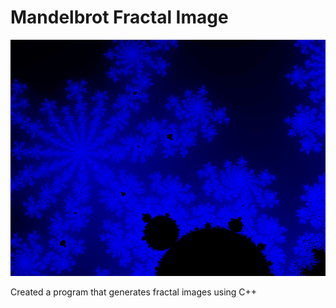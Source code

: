 # Mandelbrot Fractal Image

![Alt text](test.bmp?raw=true "Title")

Created a program that generates fractal images using C++
